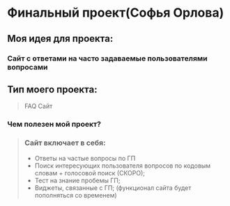 # Финальный проект(Софья Орлова)
## Моя идея для проекта:
### Сайт с ответами на часто задаваемые пользователями вопросами
## Тип моего проекта:
> FAQ Сайт
### Чем полезен мой проект?

> ### Сайт включает в себя:
> - Ответы на частые вопросы по ГП
> - Поиск интересующих пользователя вопросов по кодовым словам + голосовой поиск (СКОРО);
> - Тест на знание пробемы ГП;
> - Виджеты, связанные с ГП;
>   (функционал сайта будет пополняться со временем)
